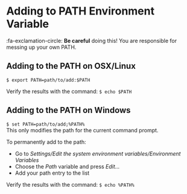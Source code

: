 # Adding to PATH Environment Variable

:fa-exclamation-circle: **Be careful** doing this! You are responsible for messing up your own PATH.  

## Adding to the PATH on OSX/Linux
`$ export PATH=path/to/add:$PATH`  

Verify the results with the command: `$ echo $PATH`  

## Adding to the PATH on Windows
`$ set PATH=path/to/add;%PATH%`  
This only modifies the path for the current command prompt.  

To permanently add to the path:     

- Go to *Settings/Edit the system environment variables/Environment Variables*  
- Choose the *Path* variable and press *Edit...*  
- Add your path entry to the list  

Verify the results with the command: `$ echo %PATH%`  

